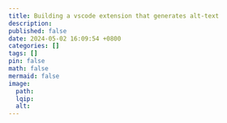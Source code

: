 ```yaml
---
title: Building a vscode extension that generates alt-text
description:
published: false
date: 2024-05-02 16:09:54 +0800
categories: []
tags: []
pin: false
math: false
mermaid: false
image:
  path:
  lqip:
  alt:
---
```

